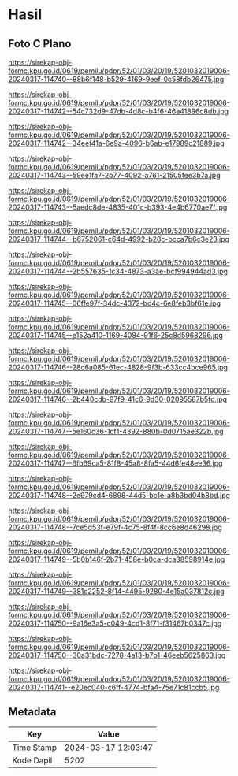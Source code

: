 # Hasil

## Foto C Plano

https://sirekap-obj-formc.kpu.go.id/0619/pemilu/pdpr/52/01/03/20/19/5201032019006-20240317-114740--88b6f148-b529-4169-9eef-0c58fdb26475.jpg

https://sirekap-obj-formc.kpu.go.id/0619/pemilu/pdpr/52/01/03/20/19/5201032019006-20240317-114742--54c732d9-47db-4d8c-b4f6-46a41896c8db.jpg

https://sirekap-obj-formc.kpu.go.id/0619/pemilu/pdpr/52/01/03/20/19/5201032019006-20240317-114742--34eef41a-6e9a-4096-b6ab-e17989c21889.jpg

https://sirekap-obj-formc.kpu.go.id/0619/pemilu/pdpr/52/01/03/20/19/5201032019006-20240317-114743--59ee1fa7-2b77-4092-a761-21505fee3b7a.jpg

https://sirekap-obj-formc.kpu.go.id/0619/pemilu/pdpr/52/01/03/20/19/5201032019006-20240317-114743--5aedc8de-4835-401c-b393-4e4b6770ae7f.jpg

https://sirekap-obj-formc.kpu.go.id/0619/pemilu/pdpr/52/01/03/20/19/5201032019006-20240317-114744--b6752061-c64d-4992-b28c-bcca7b6c3e23.jpg

https://sirekap-obj-formc.kpu.go.id/0619/pemilu/pdpr/52/01/03/20/19/5201032019006-20240317-114744--2b557635-1c34-4873-a3ae-bcf994944ad3.jpg

https://sirekap-obj-formc.kpu.go.id/0619/pemilu/pdpr/52/01/03/20/19/5201032019006-20240317-114745--06ffe97f-34dc-4372-bd4c-6e8feb3bf61e.jpg

https://sirekap-obj-formc.kpu.go.id/0619/pemilu/pdpr/52/01/03/20/19/5201032019006-20240317-114745--e152a410-1169-4084-91f6-25c8d5968296.jpg

https://sirekap-obj-formc.kpu.go.id/0619/pemilu/pdpr/52/01/03/20/19/5201032019006-20240317-114746--28c6a085-61ec-4828-9f3b-633cc4bce965.jpg

https://sirekap-obj-formc.kpu.go.id/0619/pemilu/pdpr/52/01/03/20/19/5201032019006-20240317-114746--2b440cdb-97f9-41c6-9d30-02095587b5fd.jpg

https://sirekap-obj-formc.kpu.go.id/0619/pemilu/pdpr/52/01/03/20/19/5201032019006-20240317-114747--5e160c36-1cf1-4392-880b-0d0715ae322b.jpg

https://sirekap-obj-formc.kpu.go.id/0619/pemilu/pdpr/52/01/03/20/19/5201032019006-20240317-114747--6fb69ca5-81f8-45a8-8fa5-44d6fe48ee36.jpg

https://sirekap-obj-formc.kpu.go.id/0619/pemilu/pdpr/52/01/03/20/19/5201032019006-20240317-114748--2e979cd4-6898-44d5-bc1e-a8b3bd04b8bd.jpg

https://sirekap-obj-formc.kpu.go.id/0619/pemilu/pdpr/52/01/03/20/19/5201032019006-20240317-114748--7ce5d53f-e79f-4c75-8f4f-8cc6e8d46298.jpg

https://sirekap-obj-formc.kpu.go.id/0619/pemilu/pdpr/52/01/03/20/19/5201032019006-20240317-114749--5b0b146f-2b71-458e-b0ca-dca38598914e.jpg

https://sirekap-obj-formc.kpu.go.id/0619/pemilu/pdpr/52/01/03/20/19/5201032019006-20240317-114749--381c2252-8f14-4495-9280-4e15a037812c.jpg

https://sirekap-obj-formc.kpu.go.id/0619/pemilu/pdpr/52/01/03/20/19/5201032019006-20240317-114750--9a16e3a5-c049-4cd1-8f71-f31467b0347c.jpg

https://sirekap-obj-formc.kpu.go.id/0619/pemilu/pdpr/52/01/03/20/19/5201032019006-20240317-114750--30a31bdc-7278-4a13-b7b1-46eeb5625863.jpg

https://sirekap-obj-formc.kpu.go.id/0619/pemilu/pdpr/52/01/03/20/19/5201032019006-20240317-114741--e20ec040-c6ff-4774-bfa4-75e71c81ccb5.jpg


## Metadata

| Key        | Value               |
| ---------- | ------------------- |
| Time Stamp | 2024-03-17 12:03:47 |
| Kode Dapil | 5202                |



